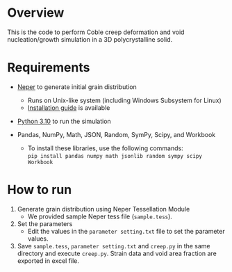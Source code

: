 # Overview
This is the code to perform Coble creep deformation and void nucleation/growth simulation in a 3D polycrystalline solid.

# Requirements
* [Neper](https://neper.info/index.html) to generate initial grain distribution
  * Runs on Unix-like system (including Windows Subsystem for Linux)
  * [Installation guide](https://neper.info/doc/introduction.html#installing-neper) is available
 
* [Python 3.10](https://www.python.org/downloads/) to run the simulation
  
* Pandas, NumPy, Math, JSON, Random, SymPy, Scipy, and Workbook
  * To install these libraries, use the following commands:  
    `pip install pandas numpy math jsonlib random sympy scipy Workbook`

# How to run
1. Generate grain distribution using Neper Tessellation Module
   * We provided sample Neper tess file (`sample.tess`).
2. Set the parameters
   * Edit the values in the `parameter setting.txt` file to set the parameter values.
3. Save `sample.tess`, `parameter setting.txt` and `creep.py` in the same directory and execute `creep.py`. Strain data and void area fraction are exported in excel file.
